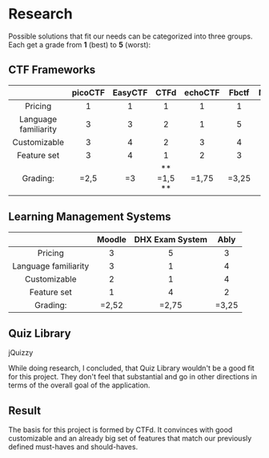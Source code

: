 # Research
Possible solutions that fit our needs can be categorized into three groups.
Each get a grade from **1** (best) to **5** (worst):

## CTF Frameworks
|                        | picoCTF | EasyCTF | CTFd | echoCTF | Fbctf | NightShade |
| :--------------------: | :-----: | :-----: | :--: | :-----: | :---: | :--------: |
| Pricing                |    1    |    1    |   1  |    1    |  1    |     1      |
| Language familiarity   |    3    |    3    |   2  |    1    |  5    |     5      |
| Customizable           |    3    |    4    |   2  |    3    |  4    |     3      |
| Feature set            |    3    |    4    |   1  |    2    |  3    |     3      |
| Grading:               |    =2,5 |   =3    |** =1,5 **|  =1,75| =3,25 |  =3      |


## Learning Management Systems
|                        | Moodle  | DHX Exam System | Ably |
| :--------------------: | :-----: | :-------------: | :--: |
| Pricing                |    3    |    5            |   3  |
| Language familiarity   |    3    |    1            |   4  |
| Customizable           |    2    |    1            |   4  |
| Feature set            |    1    |    4            |   2  |
| Grading:               |   =2,52 |   =2,75         | =3,25|

## Quiz Library
jQuizzy

While doing research, I concluded, that Quiz Library wouldn't be a good fit for this project.
They don't feel that substantial and go in other directions in terms of the overall goal of the application.

## Result
The basis for this project is formed by CTFd. It convinces with good customizable and an already big set of features
that match our previously defined must-haves and should-haves.

